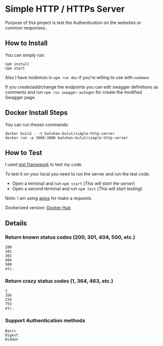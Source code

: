 
# Simple HTTP / HTTPs Server

Purpose of this project is test the Authentication on the websites or common responses..

## How to Install

You can simply run:
 ```
 npm install
 npm start
 ```

Also I have nodemon in `npm run dev` if you're willing to use with `nodemon`

If you create/add/change the endpoints you can edit swagger definitions as comments and run `npm run swagger-autogen` for create the modified Swagger page.
## Docker Install Steps

You can run theses commands:
```
docker build . -t batuhan-bulut/simple-http-server
docker run -p 3000:3000 batuhan-bulut/simple-http-server
```

## How to Test

I used [jest framework](https://jestjs.io/ "jest framework") to test my code. 

To test it on your local you need to run the server and run the test code.

* Open a terminal and run `npm start` (*This will start the server*)
* Open a second terminal and run `npm test` (*This will start testing*)

Note: I am using [axios](https://axios-http.com/ "axios") for make a requests.

Dockerized version: [Docker Hub](https://hub.docker.com/r/bulutbatuhan/simple-server "Docker Hub")

## Details

### Return known status codes (200, 301, 404, 500, etc.)
    200 
    301 
    302
    404
    500
    etc.
### Return crazy status codes (1, 364, 463, etc.)
    1
    356
    234
    753
    etc.
### Support Authentication methods
    Basic
    Digest
    Hidden